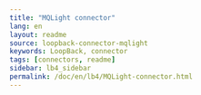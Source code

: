 ```yaml
---
title: "MQLight connector"
lang: en
layout: readme
source: loopback-connector-mqlight
keywords: LoopBack, connector
tags: [connectors, readme]
sidebar: lb4_sidebar
permalink: /doc/en/lb4/MQLight-connector.html
---
```


